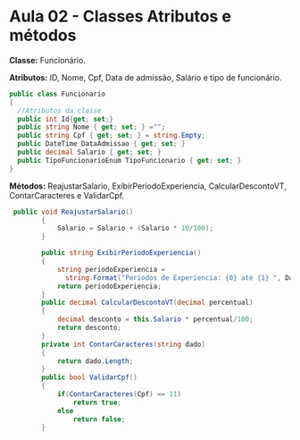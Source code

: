 ﻿# Aula 02 - Classes Atributos e métodos

**Classe:** Funcionário.

**Atributos:** ID, Nome, Cpf, Data de admissão, Salário e tipo de funcionário.
```csharp
public class Funcionario
{
  //Atributos da classe
  public int Id{get; set;}
  public string Nome { get; set; } ="";
  public string Cpf { get; set; } = string.Empty;
  public DateTime DataAdmissao { get; set; }
  public decimal Salario { get; set; }
  public TipoFuncionarioEnum TipoFuncionario { get; set; }
}
```
**Métodos:** ReajustarSalario, ExibirPeriodoExperiencia, CalcularDescontoVT, ContarCaracteres e ValidarCpf.
```csharp
 public void ReajustarSalario()
        {
            Salario = Salario + (Salario * 10/100);
        }

        public string ExibirPeriodoExperiencia()
        {
            string periodoExperiencia =
              string.Format("Periodos de Experiencia: {0} até {1} ", DataAdmissao, DataAdmissao.AddMonths(3));
            return periodoExperiencia;
        }
        public decimal CalcularDescontoVT(decimal percentual)
        {
            decimal desconto = this.Salario * percentual/100;
            return desconto;
        }
        private int ContarCaracteres(string dado)
        {
            return dado.Length;
        }
        public bool ValidarCpf()
        {
            if(ContarCaracteres(Cpf) == 11)
                return true;
            else
                return false;
        }
```
